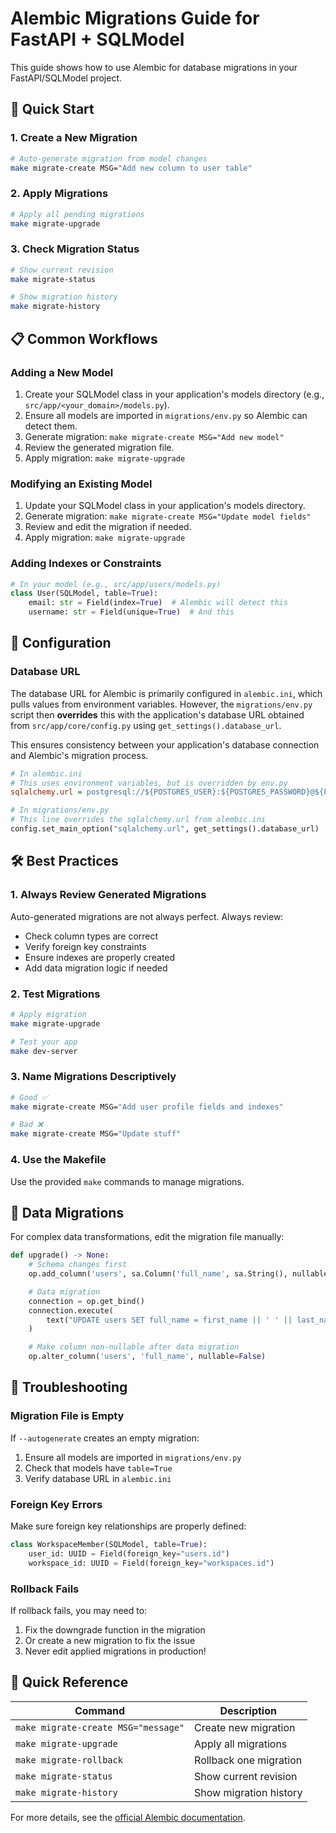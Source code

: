 # Alembic Migrations Guide for FastAPI + SQLModel

This guide shows how to use Alembic for database migrations in your FastAPI/SQLModel project.

## 🚀 Quick Start

### 1. Create a New Migration

```bash
# Auto-generate migration from model changes
make migrate-create MSG="Add new column to user table"
```

### 2. Apply Migrations

```bash
# Apply all pending migrations
make migrate-upgrade
```

### 3. Check Migration Status

```bash
# Show current revision
make migrate-status

# Show migration history
make migrate-history
```

## 📋 Common Workflows

### Adding a New Model

1. Create your SQLModel class in your application's models directory (e.g., `src/app/<your_domain>/models.py`).
2. Ensure all models are imported in `migrations/env.py` so Alembic can detect them.
3. Generate migration: `make migrate-create MSG="Add new model"`
4. Review the generated migration file.
5. Apply migration: `make migrate-upgrade`

### Modifying an Existing Model

1. Update your SQLModel class in your application's models directory.
2. Generate migration: `make migrate-create MSG="Update model fields"`
3. Review and edit the migration if needed.
4. Apply migration: `make migrate-upgrade`

### Adding Indexes or Constraints

```python
# In your model (e.g., src/app/users/models.py)
class User(SQLModel, table=True):
    email: str = Field(index=True)  # Alembic will detect this
    username: str = Field(unique=True)  # And this
```

## 🔧 Configuration

### Database URL

The database URL for Alembic is primarily configured in `alembic.ini`, which pulls values from environment variables. However, the `migrations/env.py` script then **overrides** this with the application's database URL obtained from `src/app/core/config.py` using `get_settings().database_url`.

This ensures consistency between your application's database connection and Alembic's migration process.

```ini
# In alembic.ini
# This uses environment variables, but is overridden by env.py
sqlalchemy.url = postgresql://${POSTGRES_USER}:${POSTGRES_PASSWORD}@${POSTGRES_HOST}:${POSTGRES_PORT}/${POSTGRES_DB}
```

```python
# In migrations/env.py
# This line overrides the sqlalchemy.url from alembic.ini
config.set_main_option("sqlalchemy.url", get_settings().database_url)
```

## 🛠️ Best Practices

### 1. Always Review Generated Migrations

Auto-generated migrations are not always perfect. Always review:
- Check column types are correct
- Verify foreign key constraints
- Ensure indexes are properly created
- Add data migration logic if needed

### 2. Test Migrations

```bash
# Apply migration
make migrate-upgrade

# Test your app
make dev-server
```

### 3. Name Migrations Descriptively

```bash
# Good ✅
make migrate-create MSG="Add user profile fields and indexes"

# Bad ❌
make migrate-create MSG="Update stuff"
```

### 4. Use the Makefile

Use the provided `make` commands to manage migrations.

## 🔄 Data Migrations

For complex data transformations, edit the migration file manually:

```python
def upgrade() -> None:
    # Schema changes first
    op.add_column('users', sa.Column('full_name', sa.String(), nullable=True))

    # Data migration
    connection = op.get_bind()
    connection.execute(
        text("UPDATE users SET full_name = first_name || ' ' || last_name")
    )

    # Make column non-nullable after data migration
    op.alter_column('users', 'full_name', nullable=False)
```

## 🚨 Troubleshooting

### Migration File is Empty

If `--autogenerate` creates an empty migration:
1. Ensure all models are imported in `migrations/env.py`
2. Check that models have `table=True`
3. Verify database URL in `alembic.ini`

### Foreign Key Errors

Make sure foreign key relationships are properly defined:

```python
class WorkspaceMember(SQLModel, table=True):
    user_id: UUID = Field(foreign_key="users.id")
    workspace_id: UUID = Field(foreign_key="workspaces.id")
```

### Rollback Fails

If rollback fails, you may need to:
1. Fix the downgrade function in the migration
2. Or create a new migration to fix the issue
3. Never edit applied migrations in production!

## 🎯 Quick Reference

| Command | Description |
|---------|-------------|
| `make migrate-create MSG="message"` | Create new migration |
| `make migrate-upgrade` | Apply all migrations |
| `make migrate-rollback` | Rollback one migration |
| `make migrate-status` | Show current revision |
| `make migrate-history` | Show migration history |

For more details, see the [official Alembic documentation](https://alembic.sqlalchemy.org/).
